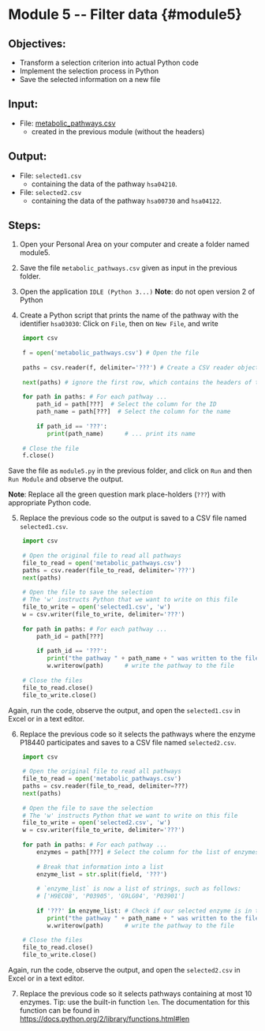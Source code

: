 # Module 5 -- Filter data {#module5}

## Objectives:
- Transform a selection criterion into actual Python code
- Implement the selection process in Python
- Save the selected information on a new file

## Input:
- File: [metabolic_pathways.csv](files/metabolic_pathways.csv)
    - created in the previous module (without the headers)

## Output:
- File: `selected1.csv`
    * containing the data of the pathway `hsa04210`.
- File: `selected2.csv`
    * containing the data of the pathway `hsa00730` and `hsa04122`.

## Steps:

1. Open your Personal Area on your computer and create a folder named module5.

2. Save the file `metabolic_pathways.csv` given as input in the previous folder.

3. Open the application `IDLE (Python 3...)`
**Note**: do not open version 2 of Python 

4. Create a Python script that prints the name of the pathway with the identifier `hsa03030`:
Click on `File`, then on `New File`, and write

```python
    import csv
     
    f = open('metabolic_pathways.csv') # Open the file
  
    paths = csv.reader(f, delimiter='???') # Create a CSV reader object
    
    next(paths) # ignore the first row, which contains the headers of the columns called "metadata" 
        
    for path in paths: # For each pathway ...
        path_id = path[???]  # Select the column for the ID
        path_name = path[???]  # Select the column for the name
        
        if path_id == '???':
           print(path_name)      # ... print its name
        
    # Close the file
    f.close()
```

Save the file as `module5.py` in the previous folder, and click on `Run` and then `Run Module` and observe the output.
    
**Note**: Replace all the green question mark place-holders (`???`) with appropriate Python code.
    

5. Replace the previous code so the output is saved to a CSV file named `selected1.csv`.
    
```python
    import csv
     
    # Open the original file to read all pathways
    file_to_read = open('metabolic_pathways.csv')
    paths = csv.reader(file_to_read, delimiter='???')
    next(paths) 
    
    # Open the file to save the selection
    # The 'w' instructs Python that we want to write on this file
    file_to_write = open('selected1.csv', 'w')
    w = csv.writer(file_to_write, delimiter='???')
        
    for path in paths: # For each pathway ...
        path_id = path[???]  
        
        if path_id == '???':
           print("the pathway " + path_name + " was written to the file")      
           w.writerow(path)      # write the pathway to the file
     
    # Close the files
    file_to_read.close()
    file_to_write.close()
```

Again, run the code, observe the output, and open the `selected1.csv` in Excel or in a text editor.

6. Replace the previous code so it selects the pathways where the enzyme P18440 participates and saves to a CSV file named `selected2.csv`.
    
```python
    import csv
     
    # Open the original file to read all pathways
    file_to_read = open('metabolic_pathways.csv')
    paths = csv.reader(file_to_read, delimiter=???)
    next(paths) 
    
    # Open the file to save the selection
    # The 'w' instructs Python that we want to write on this file
    file_to_write = open('selected2.csv', 'w')
    w = csv.writer(file_to_write, delimiter='???')
        
    for path in paths: # For each pathway ...
        enzymes = path[???] # Select the column for the list of enzymes
            
        # Break that information into a list
        enzyme_list = str.split(field, '???')
        
        # `enzyme_list` is now a list of strings, such as follows:
        # ['H9EC08', 'P03905', 'G9LG04', 'P03901']
        
        if '???' in enzyme_list: # Check if our selected enzyme is in that list
           print("the pathway " + path_name + " was written to the file")      
           w.writerow(path)      # write the pathway to the file
     
    # Close the files
    file_to_read.close()
    file_to_write.close()
```

Again, run the code, observe the output, and open the `selected2.csv` in Excel or in a text editor.

7. Replace the previous code so it selects pathways containing at most 10 enzymes.
Tip: use the built-in function `len`. The documentation for this function can be found in <https://docs.python.org/2/library/functions.html#len>






